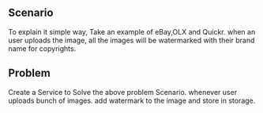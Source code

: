 ## Scenario

To explain it simple way, Take an example of eBay,OLX and Quickr. when an user uploads the image, all the images will be watermarked with their brand name for copyrights. 

## Problem

Create a Service to Solve the above problem Scenario. whenever user uploads bunch of images. add watermark to the image and store in storage.